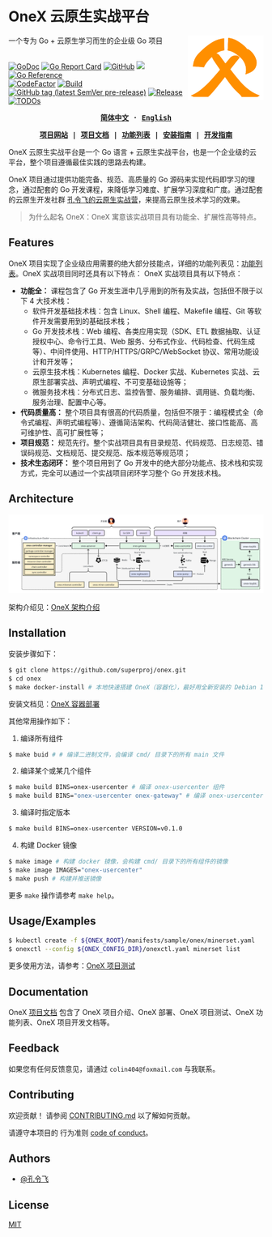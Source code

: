 [项目网站]: https://konglingfei.com
[项目文档]: https://konglingfei.com/onex/
[安装指南]: https://konglingfei.com/onex/installation/
[开发指南]: https://konglingfei.com/onex/devel/devel.html
[功能列表]: https://konglingfei.com/onex/intro/feature.html

# OneX 云原生实战平台

<a href="https://konglingfei.com/"><img align="right" src="./docs/images/onex-orange.svg" alt="onex" title="onex" width="150"></a>

<div align="left">一个专为 Go + 云原生学习而生的企业级 Go 项目</div>
<br/>

[![GoDoc](https://godoc.org/github.com/superproj/onex?status.svg)](https://godoc.org/github.com/superproj/onex)
[![Go Report Card](https://goreportcard.com/badge/github.com/superproj/onex)](https://goreportcard.com/report/github.com/superproj/onex)
[![GitHub](https://img.shields.io/github/license/superproj/onex)](https://github.com/superproj/onex/blob/master/LICENSE)
[![](https://goreportcard.com/badge/github.com/superproj/onex)](https://goreportcard.com/report/github.com/superproj/onex)
[![Go Reference](https://pkg.go.dev/badge/github.com/superproj/onex.svg)](https://pkg.go.dev/github.com/superproj/onex)
<br/>
[![CodeFactor](https://img.shields.io/badge/contributions-welcome-brightgreen.svg?style=flat)](https://github.com/superproj/onex/issues)
[![Build](https://img.shields.io/github/actions/workflow/status/superproj/onex/build-and-test.yml?branch=master&logo=Github)](https://github.com/superproj/onex/actions/workflows/build-and-test.yml)
[![GitHub tag (latest SemVer pre-release)](https://img.shields.io/github/v/tag/superproj/onex?include_prereleases&label=version)](https://github.com/superproj/onex/tags)
[![Release](https://img.shields.io/github/release/superproj/onex.svg?style=flat-square)](https://github.com/superproj/onex/releases)
[![TODOs](https://badgen.net/https/api.tickgit.com/badgen/github.com/superproj/onex)](https://www.tickgit.com/browse?repo=github.com/superproj/onex)

<div align="center">
<strong>
<samp>

[简体中文](README.md) · [English](README.en.md)

[项目网站] | [项目文档] | [功能列表] | [安装指南] | [开发指南]

</samp>
</strong>
</div>

OneX 云原生实战平台是一个 Go 语言 + 云原生实战平台，也是一个企业级的云平台，整个项目遵循最佳实践的思路去构建。

OneX 项目通过提供功能完备、规范、高质量的 Go 源码来实现代码即学习的理念，通过配套的 Go 开发课程，来降低学习难度、扩展学习深度和广度。通过配套的云原生开发社群 [孔令飞的云原生实战营](https://konglingfei.com)，来提高云原生技术学习的效果。

> 为什么起名 OneX：OneX 寓意该实战项目具有功能全、扩展性高等特点。

## Features

OneX 项目实现了企业级应用需要的绝大部分技能点，详细的功能列表见：[功能列表]。OneX 实战项目同时还具有以下特点：
OneX 实战项目具有以下特点：
- **功能全：** 课程包含了 Go 开发生涯中几乎用到的所有及实战，包括但不限于以下 4 大技术栈：
  - 软件开发基础技术栈：包含 Linux、Shell 编程、Makefile 编程、Git 等软件开发需要用到的基础技术栈；
  - Go 开发技术栈：Web 编程、各类应用实现（SDK、ETL 数据抽取、认证授权中心、命令行工具、Web 服务、分布式作业、代码检查、代码生成等）、中间件使用、HTTP/HTTPS/GRPC/WebSocket 协议、常用功能设计和开发等；
  - 云原生技术栈：Kubernetes 编程、Docker 实战、Kubernetes 实战、云原生部署实战、声明式编程、不可变基础设施等；
  - 微服务技术栈：分布式日志、监控告警、服务编排、调用链、负载均衡、服务治理、配置中心等。
- **代码质量高：** 整个项目具有很高的代码质量，包括但不限于：编程模式全（命令式编程、声明式编程等）、遵循简洁架构、代码简洁健壮、接口性能高、高可维护性、高可扩展性等；
- **项目规范：** 规范先行。整个实战项目具有目录规范、代码规范、日志规范、错误码规范、文档规范、提交规范、版本规范等规范项；
- **技术生态闭环：** 整个项目用到了 Go 开发中的绝大部分功能点、技术栈和实现方式，完全可以通过一个实战项目闭环学习整个 Go 开发技术栈。

## Architecture

![OneX 架构图](./docs/images/onex-arch.png)

架构介绍见：[OneX 架构介绍](https://konglingfei.com/onex/intro/intro.html)

## Installation

安装步骤如下：

```bash
$ git clone https://github.com/superproj/onex.git
$ cd onex
$ make docker-install # 本地快速搭建 OneX（容器化），最好用全新安装的 Debian 12 Linux 发行版
```

安装文档见：[OneX 容器部署](https://konglingfei.com/onex/installation/docker.html)

其他常用操作如下：

1. 编译所有组件

```bash
$ make buid # # 编译二进制文件，会编译 cmd/ 目录下的所有 main 文件
```

2. 编译某个或某几个组件

```bash
$ make build BINS=onex-usercenter # 编译 onex-usercenter 组件
$ make build BINS="onex-usercenter onex-gateway" # 编译 onex-usercenter, onex-gateway 组件
```
3. 编译时指定版本

```bash
$ make build BINS=onex-usercenter VERSION=v0.1.0
```

4. 构建 Docker 镜像

```bash
$ make image # 构建 docker 镜像，会构建 cmd/ 目录下的所有组件的镜像
$ make image IMAGES="onex-usercenter"
$ make push # 构建并推送镜像
```

更多 `make` 操作请参考 `make help`。
    
## Usage/Examples

```bash
$ kubectl create -f ${ONEX_ROOT}/manifests/sample/onex/minerset.yaml
$ onexctl --config ${ONEX_CONFIG_DIR}/onexctl.yaml minerset list
```

更多使用方法，请参考：[OneX 项目测试](https://konglingfei.com/onex/installation/test.html)

## Documentation

OneX [项目文档] 包含了 OneX 项目介绍、OneX 部署、OneX 项目测试、OneX 功能列表、OneX 项目开发文档等。

## Feedback

如果您有任何反馈意见，请通过 `colin404@foxmail.com` 与我联系。

## Contributing

欢迎贡献！ 请参阅 [CONTRIBUTING.md](./CONTRIBUTING.md) 以了解如何贡献。

请遵守本项目的 行为准则 [code of conduct](./CODE_OF_CONDUCT.md)。

## Authors

- [@孔令飞](https://konglingfei.com/intro.html)

## License

[MIT](https://choosealicense.com/licenses/mit/)
